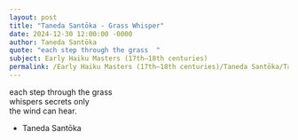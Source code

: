 ```yaml
---
layout: post
title: "Taneda Santōka - Grass Whisper"
date: 2024-12-30 12:00:00 -0000
author: Taneda Santōka
quote: "each step through the grass  "
subject: Early Haiku Masters (17th–18th centuries)
permalink: /Early Haiku Masters (17th–18th centuries)/Taneda Santōka/Taneda Santōka - Grass Whisper
---
```


each step through the grass  
   whispers secrets only  
      the wind can hear.

- Taneda Santōka
